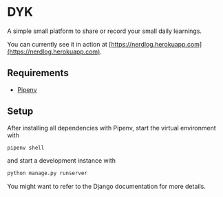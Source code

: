 # DYK

A simple small platform to share or record your small daily learnings.

You can currently see it in action at [https://nerdlog.herokuapp.com](https://nerdlog.herokuapp.com).

## Requirements

- [Pipenv](https://pipenv.readthedocs.io/en/latest/)

## Setup

After installing all dependencies with Pipenv, start the virtual environment with

```bash
pipenv shell
```

and start a development instance with

```bash
python manage.py runserver
``` 

You might want to refer to the Django documentation for more details.
